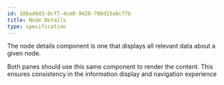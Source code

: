 ```yaml
---
id: 10bed943-0cf7-4ce0-9420-786d15a8c77b
title: Node Details
type: specification
---
```


The node details component is one that displays all relevant data about a given node.

Both panes should use this same component to render the content. This ensures consistency in the information display and navigation experience
